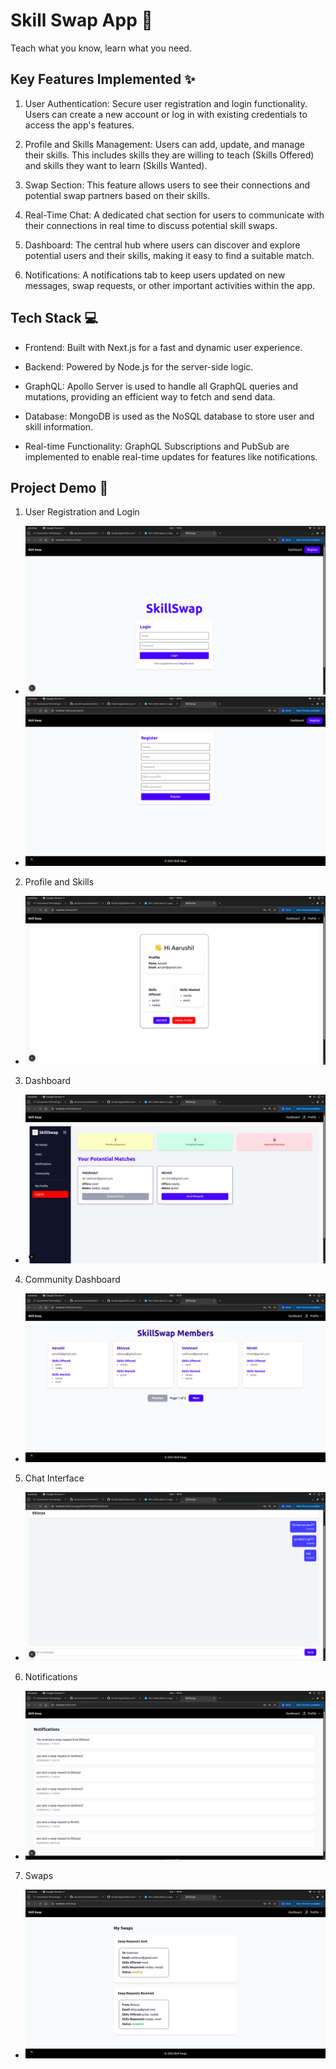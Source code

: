 # Skill Swap App 👋
Teach what you know, learn what you need.

## Key Features Implemented ✨
1. User Authentication: Secure user registration and login functionality. Users can create a new account or log in with existing credentials to access the app's features.

2. Profile and Skills Management: Users can add, update, and manage their skills. This includes skills they are willing to teach (Skills Offered) and skills they want to learn (Skills Wanted).

3. Swap Section: This feature allows users to see their connections and potential swap partners based on their skills.

4. Real-Time Chat: A dedicated chat section for users to communicate with their connections in real time to discuss potential skill swaps.

5. Dashboard: The central hub where users can discover and explore potential users and their skills, making it easy to find a suitable match.

6. Notifications: A notifications tab to keep users updated on new messages, swap requests, or other important activities within the app.

## Tech Stack 💻
- Frontend: Built with Next.js for a fast and dynamic user experience.

- Backend: Powered by Node.js for the server-side logic.

- GraphQL: Apollo Server is used to handle all GraphQL queries and mutations, providing an efficient way to fetch and send data.

- Database: MongoDB is used as the NoSQL database to store user and skill information.

- Real-time Functionality: GraphQL Subscriptions and PubSub are implemented to enable real-time updates for features like notifications.

## Project Demo 🚀

1. User Registration and Login
- ![login page](assets/login.png)
- ![register page](assets/register.png)
2. Profile and Skills
- ![Profile page](assets/profile.png)
3. Dashboard
- ![Dashboard page](assets/dashboard.png)
4. Community Dashboard
- ![Community Page](assets/community.png)
5. Chat Interface
- ![chat page](assets/chatPage.png)
6. Notifications
- ![notification page](assets/notifs.png)
7. Swaps
- ![swaps page](assets/swaps.png)